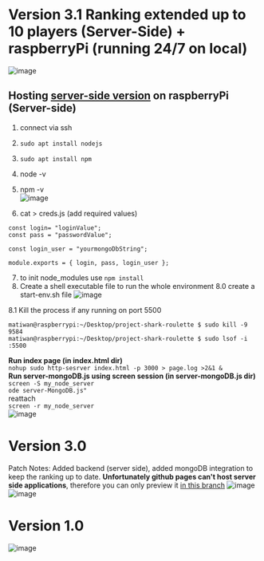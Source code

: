 # Version 3.1 Ranking extended up to 10 players (Server-Side) + raspberryPi (running 24/7 on local)
![image](https://github.com/matiwan3/project-shark-roulette/assets/93386476/fd4bff7b-82a1-4c32-be44-b9816b002f9a)

## Hosting [server-side version](https://github.com/matiwan3/project-shark-roulette/blob/feature/server-side/readme.md) on raspberryPi (Server-side)
1. connect via ssh
2. ```sudo apt install nodejs```  
3. ```sudo apt install npm``` 
4. node -v
5. npm -v  
   ![image](https://github.com/matiwan3/project-shark-roulette/assets/93386476/60947095-7b45-4d6c-8511-115ca775a316)

6. cat > creds.js (add required values)  
```
const login= "loginValue";
const pass = "passwordValue";

const login_user = "yourmongoDbString";

module.exports = { login, pass, login_user };
```
7. to init node_modules use  ```npm install```   
8. Create a shell executable file to run the whole environment
8.0 create a start-env.sh file 
![image](https://github.com/matiwan3/project-shark-roulette/assets/93386476/f4b548b5-49a9-4268-a8ab-5cb28713c098)



8.1 Kill the process if any running on port 5500
```
matiwan@raspberrypi:~/Desktop/project-shark-roulette $ sudo kill -9 9584
matiwan@raspberrypi:~/Desktop/project-shark-roulette $ sudo lsof -i :5500
```
**Run index page (in index.html dir)**   
```nohup sudo http-sesrver index.html -p 3000 > page.log >2&1 &```  
**Run server-mongoDB.js using screen session (in server-mongoDB.js dir)**  
``` screen -S my_node_server ```  
``` ode server-MongoDB.js" ```  
reattach  
``` screen -r my_node_server ```  
![image](https://github.com/matiwan3/project-shark-roulette/assets/93386476/7c40c4a7-e8b9-4ac7-8a28-a790109459ca)

# Version 3.0
Patch Notes: Added backend (server side), added mongoDB integration to keep the ranking up to date. **Unfortunately github pages can't host server side applications**, therefore you can only preview it [in this branch](https://github.com/matiwan3/project-shark-roulette/tree/feature/server-side)
![image](https://github.com/matiwan3/project-shark-roulette/assets/93386476/177f6e65-cb70-4ba9-bb2d-0602f82a049a)
![image](https://github.com/matiwan3/project-shark-roulette/assets/93386476/5b8bc1b2-ba25-490e-810b-12f1fb225d20)


# Version 1.0
![image](https://github.com/matiwan3/project-shark-roulette/assets/93386476/6232498a-d451-4772-8d71-d8cbd5c7090b)
